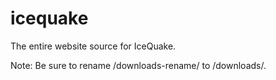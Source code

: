 # icequake
The entire website source for IceQuake.

Note: Be sure to rename /downloads-rename/ to /downloads/.
